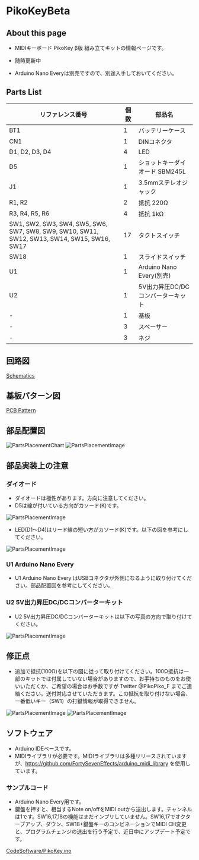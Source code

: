 # PikoKeyBeta

## About this page
- MIDIキーボード PikoKey β版 組み立てキットの情報ページです。

- 随時更新中

- Arduino Nano Everyは別売ですので、別途入手しておいてください。

## Parts List

| リファレンス番号 | 個数 | 部品名 |
| ---------------- | ---- | -------|
| BT1 | 1 | バッテリーケース |
| CN1 | 1 | DINコネクタ | 
| D1, D2, D3, D4 | 4 | LED | 
| D5 | 1 | ショットキーダイオード SBM245L| 
| J1 | 1 | 3.5mmステレオジャック | 
| R1, R2 | 2 | 抵抗 220Ω | 
| R3, R4, R5, R6 | 4 | 抵抗 1kΩ | 
| SW1, SW2, SW3, SW4, SW5, SW6, SW7, SW8, SW9, SW10, SW11, SW12, SW13, SW14, SW15, SW16, SW17 | 17 | タクトスイッチ | 
| SW18 | 1 | スライドスイッチ | 
| U1 | 1 | Arduino Nano Every(別売) | 
| U2 | 1 | 5V出力昇圧DC/DCコンバーターキット | 
| - | 1	| 基板| 
| - | 3	| スペーサー| 
| - | 3 | 	ネジ| 

## 回路図

[Schematics](/Hardware/PikoKeyBeta_schematic.pdf)

## 基板パターン図

[PCB Pattern](/Hardware/PikoKeyBeta_patten.pdf)

## 部品配置図

![PartsPlacementChart](/image/PikoKeyBeta_parts_place.PNG)
![PartsPlacementImage](/image/IMG_5642.JPG)

## 部品実装上の注意
### ダイオード
- ダイオードは極性があります。方向に注意してください。
- D5は線が付いている方向がカソード(K)です。

![PartsPlacementImage](/image/IMG_5644.JPG)


- LED(D1～D4)はリード線の短い方がカソード(K)です。以下の図を参考にしてください。

![PartsPlacementImage](/image/diode.PNG)

### U1 Arduino Nano Every

- U1 Arduino Nano Every はUSBコネクタが外側になるように取り付けてください。部品配置図を参考にしてください。

### U2 5V出力昇圧DC/DCコンバーターキット

- U2 5V出力昇圧DC/DCコンバーターキットは以下の写真の方向で取り付けてください。

![PartsPlacementImage](/image/IMG_5643.JPG)

## 修正点

- 追加で抵抗(100Ω)を以下の図に従って取り付けてください。100Ω抵抗は一部のキットでは付属していない場合がありますので、お手持ちのものをお使いいただくか、ご希望の場合はお手数ですが Twitter @PikoPiko_F までご連絡ください。送付対応させていただきます。この抵抗を取り付けない場合、一番低いキー（SW1）の打鍵情報が取得できません。

![PartsPlacementImage](/image/IMG_5645.JPG)
![PartsPlacementImage](/image/IMG_5646.JPG)


## ソフトウェア
- Arduino IDEベースです。
- MIDIライブラリが必要です。MIDIライブラリは多種リリースされていますが、https://github.com/FortySevenEffects/arduino_midi_library を使用しています。

### サンプルコード
- Arduino Nano Every用です。
- 鍵盤を押すと、相当するNote on/offをMIDI outから送出します。チャンネルは1です。SW16,17,18の機能はまだインプリしていません。SW16,17でオクターブアップ、ダウン、SW18+鍵盤キーのコンビネーションでMIDI CH変更と、プログラムチェンジの送出を行う予定で、近日中にアップデート予定です。

[CodeSoftware/PikoKey.ino](/Software/PikoKey.ino)

